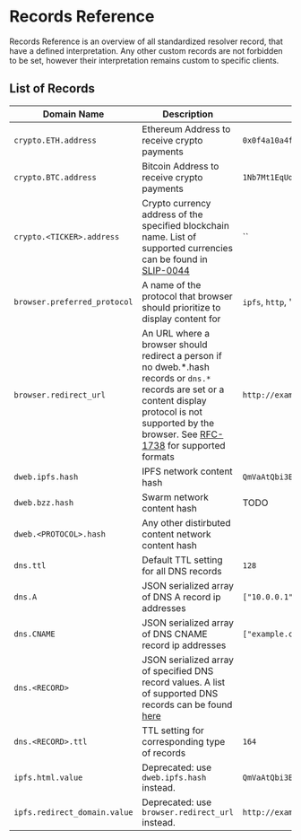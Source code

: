 <!-- vim: set nowrap: -->

# Records Reference

Records Reference is an overview of all standardized resolver record, that have a defined interpretation.
Any other custom records are not forbidden to be set, however their interpretation remains custom to specific clients.

## List of Records


| Domain Name                  | Description                                                                                                                                                                                                                                                   | Example                                          | Documentation |
|------------------------------|---------------------------------------------------------------------------------------------------------------------------------------------------------------------------------------------------------------------------------------------------------------|--------------------------------------------------|---------------|
| `crypto.ETH.address`         | Ethereum Address to receive crypto payments                                                                                                                                                                                                                   | `0x0f4a10a4f46c288cea365fcf45cccf0e9d901b94`     |               |
| `crypto.BTC.address`         | Bitcoin Address to receive crypto payments                                                                                                                                                                                                                    | `1Nb7Mt1EqUqxxrAdmefUovS7aTgMUf2A6m`             |               |
| `crypto.<TICKER>.address`    | Crypto currency address of the specified blockchain name. List of supported currencies can be found in [SLIP-0044](https://github.com/satoshilabs/slips/blob/master/slip-0044.md)                                                                             | ``                                               |               |
| `browser.preferred_protocol` | A name of the protocol that browser should prioritize to display content for                                                                                                                                                                                  | `ipfs`, `http`, 'https`, `bzz`                   |               |
| `browser.redirect_url`       | An URL where a browser should redirect a person if no dweb.*.hash records or `dns.*` records are set or a content display protocol is not supported by the browser. See [RFC-1738](https://tools.ietf.org/html/rfc1738) for supported formats | `http://example.com/home.html`                   |               |
| `dweb.ipfs.hash`             | IPFS network content hash                                                                                                                                                                                                                                     | `QmVaAtQbi3EtsfpKoLzALm6vXphdi2KjMgxEDKeGg6wHvK` |               |
| `dweb.bzz.hash`              | Swarm network content hash                                                                                                                                                                                                                                    | TODO                                             |               |
| `dweb.<PROTOCOL>.hash`       | Any other distirbuted content network content hash                                                                                                                                                                                                            |                                                  |               |
| `dns.ttl`                    | Default TTL setting for all DNS records                                                                                                                                                                                                                       | `128`                                            |               |
| `dns.A`                      | JSON serialized array of DNS A record ip addresses                                                                                                                                                                                                            | `["10.0.0.1","10.0.0.2"]`                        |               |
| `dns.CNAME`                  | JSON serialized array of DNS CNAME record ip addresses                                                                                                                                                                                                        | `["example.com."]`                               |               |
| `dns.<RECORD>`               | JSON serialized array of specified DNS record values. A list of supported DNS records can be found [here](https://en.wikipedia.org/wiki/List_of_DNS_record_types)                                                                                             |                                                  |               |
| `dns.<RECORD>.ttl`           | TTL setting for corresponding type of records                                                                                                                                                                                                                 | `164`                                            |               |
| `ipfs.html.value`            | Deprecated: use `dweb.ipfs.hash` instead.                                                                                                                                                                                                                     | `QmVaAtQbi3EtsfpKoLzALm6vXphdi2KjMgxEDKeGg6wHvK` |               |
| `ipfs.redirect_domain.value` | Deprecated: use `browser.redirect_url` instead.                                                                                                                                                                                                               | `http://example.com/home.html`                   |               |
